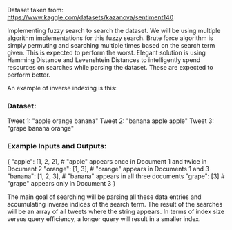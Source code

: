 Dataset taken from:
https://www.kaggle.com/datasets/kazanova/sentiment140

Implementing fuzzy search to search the dataset.
We will be using multiple algorithm implementations for this fuzzy search.
Brute force algorithm is simply permuting and searching multiple times based on the search term given. This is expected to perform the worst.
Elegant solution is using Hamming Distance and Levenshtein Distances to intelligently spend resources on searches while parsing the dataset. These are expected to perform better.

An example of inverse indexing is this:

### Dataset:
Tweet 1: "apple orange banana"
Tweet 2: "banana apple apple"
Tweet 3: "grape banana orange"

### Example Inputs and Outputs:
{
  "apple": [1, 2, 2],   # "apple" appears once in Document 1 and twice in Document 2
  "orange": [1, 3],     # "orange" appears in Documents 1 and 3
  "banana": [1, 2, 3],  # "banana" appears in all three documents
  "grape": [3]          # "grape" appears only in Document 3
}

The main goal of searching will be parsing all these data entries and accumulating inverse indices of the search term. The result of the searches will be an array of all tweets where the string appears. In terms of index size versus query efficiency, a longer query will result in a smaller index.